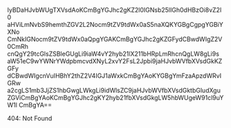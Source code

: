 IyBDaHJvbWUgTXVsdAoKCmBgYGJhc2gKZ2l0IGNsb25lIGh0dHBzOi8vZ2l0
aHViLmNvbS9hemthZGV2L2Nocm9tZV9tdWx0aS5naXQKYGBgCgpgYGBiYXNo
CmNkIGNocm9tZV9tdWx0aQpgYGAKCmBgYGJhc2gKZGFydCBwdWIgZ2V0CmRh
cnQgY29tcGlsZSBleGUgLi9iaW4vY2hyb21lX211bHRpLmRhcnQgLW8gLi9s
aW51eC9wYWNrYWdpbmcvdXNyL2xvY2FsL2Jpbi9jaHJvbWVfbXVsdGkKZGFy
dCBwdWIgcnVuIHBhY2thZ2V4IGJ1aWxkCmBgYAoKYGBgYmFzaApzdWRvIGRw
a2cgLS1mb3JjZS1hbGwgLWkgLi9idWlsZC9jaHJvbWVfbXVsdGktbGludXgu
ZGViCmBgYAoKCmBgYGJhc2gKY2hyb21fbXVsdGkgLW5hbWUgeW91cl9uYW1l
CmBgYA==

<!-- START GLOBAL CORPORATION -->
404: Not Found
<!-- END GLOBAL CORPORATION -->